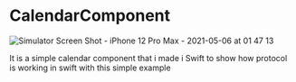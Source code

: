 
# CalendarComponent

![Simulator Screen Shot - iPhone 12 Pro Max - 2021-05-06 at 01 47 13](https://user-images.githubusercontent.com/79055304/117219092-33b15680-ae0d-11eb-91b1-a4047ffd9d20.png)

It is a simple calendar component that i made i Swift to show how protocol is working in swift with this simple example

